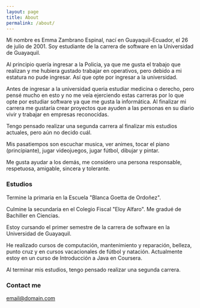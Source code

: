 ```yaml
---
layout: page
title: About
permalink: /about/
---
```


Mi nombre es Emma Zambrano Espinal, nací en Guayaquil-Ecuador, el 26 de julio de 2001. Soy estudiante de la carrera de software en la Universidad de Guayaquil.

Al principio quería ingresar a la Policia, ya que me gusta el trabajo que realizan y me hubiera gustado trabajar en operativos, pero debido a mi estatura no pude ingresar. Así que opte por ingresar a la universidad.

Antes de ingresar a la universidad queria estudiar medicina o derecho, pero pensé mucho en esto y no me veía ejerciendo estas carreras por lo que opte por estudiar software ya que me gusta la informática. Al finalizar mi carrera me gustaría crear proyectos que ayuden a las personas en su diario vivir y trabajar en empresas reconocidas.

Tengo pensado realizar una segunda carrera al finalizar mis estudios actuales, pero aún no decido cuál.

Mis pasatiempos son escuchar musica, ver animes, tocar el piano (principiante), jugar videojuegos, jugar fútbol, dibujar y pintar. 

Me gusta ayudar a los demás, me considero una persona responsable, respetuosa, amigable, sincera y tolerante.


### Estudios

Termine la primaria en la Escuela "Blanca Goetta de Ordoñez".

Culmine la secundaria en el Colegio Fiscal "Eloy Alfaro". Me gradué de Bachiller en Ciencias.

Estoy cursando el primer semestre de la carrera de software en la Universidad de Guayaquil.

He realizado cursos de computación, mantenimiento y reparación, belleza, punto cruz y en cursos vacacionales de fútbol y natación. 
Actualmente estoy en un curso de Introducción a Java en Coursera.

Al terminar mis estudios, tengo pensado realizar una segunda carrera.


### Contact me

[email@domain.com](mailto:emma.zambranoesp"ug.edu.ec)
